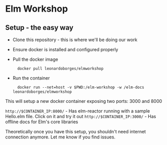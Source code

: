 # Elm Workshop

## Setup - the easy way

- Clone this repository - this is where we'll be doing our work

- Ensure docker is installed and configured properly

- Pull the docker image

        docker pull leonardoborges/elmworkshop
    
- Run the container    

        docker run --net=host -v $PWD:/elm-workshop -w /elm-docs leonardoborges/elmworkshop
  
  
This will setup a new docker container exposing two ports: 3000 and 8000


`http://$CONTAINER_IP:8000/` - Has elm-reactor running with a sample Hello.elm file. Click on it and try it out
`http://$CONTAINER_IP:3000/` - Has offline docs for Elm's core libraries



Theoretically once you have this setup, you shouldn't need internet connection anymore. Let me know if you find issues.
